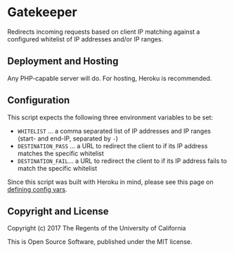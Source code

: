 # Gatekeeper

Redirects incoming requests based on client IP matching against a configured whitelist of IP addresses and/or IP ranges.

## Deployment and Hosting

Any PHP-capable server will do. For hosting, Heroku is recommended.

## Configuration

This script expects the following three environment variables to be set:

- `WHITELIST` ... a comma separated list of IP addresses and IP ranges (start- and end-IP, separated by `-`)
- `DESTINATION_PASS` ... a URL to redirect the client to if its IP address matches the specific whitelist
- `DESTINATION_FAIL`... a URL to redirect the client to if its IP address fails to match the specific whitelist

Since this script was built with Heroku in mind, please see this page on [defining config vars](https://devcenter.heroku.com/articles/getting-started-with-php#define-config-vars).

## Copyright and License

Copyright (c) 2017 The Regents of the University of California

This is Open Source Software, published under the MIT license.
